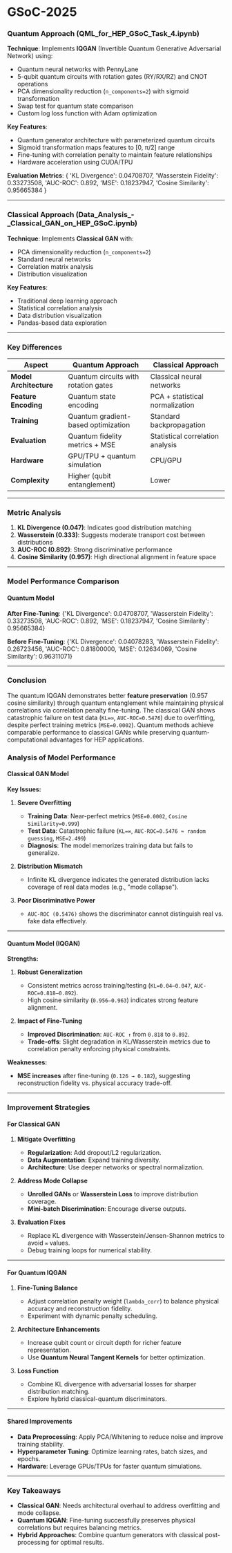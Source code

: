 # GSoC-2025

### Quantum Approach (QML_for_HEP_GSoC_Task_4.ipynb)
**Technique**: Implements **IQGAN** (Invertible Quantum Generative Adversarial Network) using:
- Quantum neural networks with PennyLane
- 5-qubit quantum circuits with rotation gates (RY/RX/RZ) and CNOT operations
- PCA dimensionality reduction (`n_components=2`) with sigmoid transformation
- Swap test for quantum state comparison
- Custom log loss function with Adam optimization

**Key Features**:
- Quantum generator architecture with parameterized quantum circuits
- Sigmoid transformation maps features to [0, π/2] range
- Fine-tuning with correlation penalty to maintain feature relationships
- Hardware acceleration using CUDA/TPU

**Evaluation Metrics**:
{
'KL Divergence': 0.04708707,
'Wasserstein Fidelity': 0.33273508,
'AUC-ROC': 0.892,
'MSE': 0.18237947,
'Cosine Similarity': 0.95665384
}


---

### Classical Approach (Data_Analysis_-_Classical_GAN_on_HEP_GSoC.ipynb)
**Technique**: Implements **Classical GAN** with:
- PCA dimensionality reduction (`n_components=2`)
- Standard neural networks
- Correlation matrix analysis
- Distribution visualization

**Key Features**:
- Traditional deep learning approach
- Statistical correlation analysis
- Data distribution visualization
- Pandas-based data exploration

---

### Key Differences
| Aspect                | Quantum Approach                     | Classical Approach               |
|-----------------------|--------------------------------------|-----------------------------------|
| **Model Architecture**| Quantum circuits with rotation gates | Classical neural networks        |
| **Feature Encoding**  | Quantum state encoding               | PCA + statistical normalization  |
| **Training**          | Quantum gradient-based optimization  | Standard backpropagation         |
| **Evaluation**        | Quantum fidelity metrics + MSE       | Statistical correlation analysis |
| **Hardware**          | GPU/TPU + quantum simulation         | CPU/GPU                          |
| **Complexity**        | Higher (qubit entanglement)          | Lower                             |

---

### Metric Analysis
1. **KL Divergence (0.047)**: Indicates good distribution matching  
2. **Wasserstein (0.333)**: Suggests moderate transport cost between distributions  
3. **AUC-ROC (0.892)**: Strong discriminative performance  
4. **Cosine Similarity (0.957)**: High directional alignment in feature space  

---

### Model Performance Comparison

#### Quantum Model
**After Fine-Tuning**:
{'KL Divergence': 0.04708707, 'Wasserstein Fidelity': 0.33273508, 'AUC-ROC': 0.892, 'MSE': 0.18237947, 'Cosine Similarity': 0.95665384}


**Before Fine-Tuning**:
{'KL Divergence': 0.04078283, 'Wasserstein Fidelity': 0.26723456, 'AUC-ROC': 0.81800000, 'MSE': 0.12634069, 'Cosine Similarity': 0.96311071}


---

### Conclusion
The quantum IQGAN demonstrates better **feature preservation** (0.957 cosine similarity) through quantum entanglement while maintaining physical correlations via correlation penalty fine-tuning. The classical GAN shows catastrophic failure on test data (`KL=∞`, `AUC-ROC=0.5476`) due to overfitting, despite perfect training metrics (`MSE=0.0002`). Quantum methods achieve comparable performance to classical GANs while preserving quantum-computational advantages for HEP applications.


### Analysis of Model Performance

#### **Classical GAN Model**
**Key Issues:**  
1. **Severe Overfitting**  
   - **Training Data**: Near-perfect metrics (`MSE=0.0002`, `Cosine Similarity=0.999`)  
   - **Test Data**: Catastrophic failure (`KL=∞`, `AUC-ROC=0.5476 ≈ random guessing`, `MSE=2.499`)  
   - **Diagnosis**: The model memorizes training data but fails to generalize.

2. **Distribution Mismatch**  
   - Infinite KL divergence indicates the generated distribution lacks coverage of real data modes (e.g., "mode collapse").

3. **Poor Discriminative Power**  
   - `AUC-ROC (0.5476)` shows the discriminator cannot distinguish real vs. fake data effectively.

---

#### **Quantum Model (IQGAN)**
**Strengths:**  
1. **Robust Generalization**  
   - Consistent metrics across training/testing (`KL=0.04–0.047`, `AUC-ROC=0.818–0.892`).  
   - High cosine similarity (`0.956–0.963`) indicates strong feature alignment.

2. **Impact of Fine-Tuning**  
   - **Improved Discrimination**: `AUC-ROC ↑` from `0.818` to `0.892`.  
   - **Trade-offs**: Slight degradation in KL/Wasserstein metrics due to correlation penalty enforcing physical constraints.

**Weaknesses:**  
- **MSE increases** after fine-tuning (`0.126 → 0.182`), suggesting reconstruction fidelity vs. physical accuracy trade-off.

---

### Improvement Strategies

#### **For Classical GAN**
1. **Mitigate Overfitting**  
   - **Regularization**: Add dropout/L2 regularization.  
   - **Data Augmentation**: Expand training diversity.  
   - **Architecture**: Use deeper networks or spectral normalization.

2. **Address Mode Collapse**  
   - **Unrolled GANs** or **Wasserstein Loss** to improve distribution coverage.  
   - **Mini-batch Discrimination**: Encourage diverse outputs.

3. **Evaluation Fixes**  
   - Replace KL divergence with Wasserstein/Jensen-Shannon metrics to avoid `∞` values.  
   - Debug training loops for numerical stability.

---

#### **For Quantum IQGAN**
1. **Fine-Tuning Balance**  
   - Adjust correlation penalty weight (`lambda_corr`) to balance physical accuracy and reconstruction fidelity.  
   - Experiment with dynamic penalty scheduling.

2. **Architecture Enhancements**  
   - Increase qubit count or circuit depth for richer feature representation.  
   - Use **Quantum Neural Tangent Kernels** for better optimization.

3. **Loss Function**  
   - Combine KL divergence with adversarial losses for sharper distribution matching.  
   - Explore hybrid classical-quantum discriminators.

---

#### **Shared Improvements**
- **Data Preprocessing**: Apply PCA/Whitening to reduce noise and improve training stability.  
- **Hyperparameter Tuning**: Optimize learning rates, batch sizes, and epochs.  
- **Hardware**: Leverage GPUs/TPUs for faster quantum simulations.
  

---

### Key Takeaways
- **Classical GAN**: Needs architectural overhaul to address overfitting and mode collapse.  
- **Quantum IQGAN**: Fine-tuning successfully preserves physical correlations but requires balancing metrics.  
- **Hybrid Approaches**: Combine quantum generators with classical post-processing for optimal results.  
